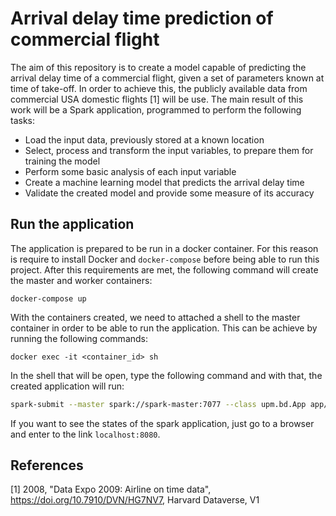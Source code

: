 # Arrival delay time prediction of commercial flight
The aim of this repository is to create a model capable of predicting the arrival delay time of a commercial flight, given a set of parameters known at time of take-off. In order to achieve this, the publicly available data from commercial USA domestic flights [1] will be use. The main result of this work will be a Spark application, programmed to perform the following tasks:
* Load the input data, previously stored at a known location
* Select, process and transform the input variables, to prepare them for training the model
* Perform some basic analysis of each input variable
* Create a machine learning model that predicts the arrival delay time
* Validate the created model and provide some measure of its accuracy

## Run the application
The application is prepared to be run in a docker container. For this reason is require to install Docker and `docker-compose` before being able to run this project. After this requirements are met, the following command will create the master and worker containers:

```
docker-compose up
```

With the containers created, we need to attached a shell to the master container in order to be able to run the application. This can be achieve by running the following commands:
```
docker exec -it <container_id> sh
```

In the shell that will be open, type the following command and with that, the created application will run:

```bash
spark-submit --master spark://spark-master:7077 --class upm.bd.App app/target/scala-2.12/sparkapp_2.12-1.0.0.jar
```

If you want to see the states of the spark application, just go to a browser and enter to the link `localhost:8080`.

## References
[1] 2008, "Data Expo 2009: Airline on time data", https://doi.org/10.7910/DVN/HG7NV7, Harvard Dataverse, V1